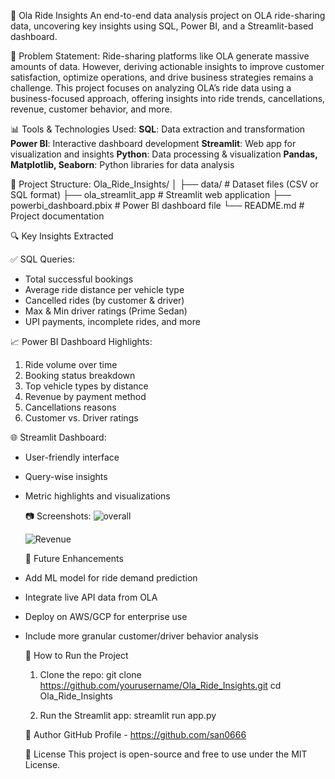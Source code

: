 🚖 Ola Ride Insights
An end-to-end data analysis project on OLA ride-sharing data, uncovering key insights using SQL, Power BI, and a Streamlit-based dashboard.

📌 Problem Statement:
Ride-sharing platforms like OLA generate massive amounts of data. However, deriving actionable insights to improve customer satisfaction, optimize operations, and drive business strategies remains a challenge.
This project focuses on analyzing OLA’s ride data using a business-focused approach, offering insights into ride trends, cancellations, revenue, customer behavior, and more.

📊 Tools & Technologies Used:
**SQL**: Data extraction and transformation
**Power BI**: Interactive dashboard development
**Streamlit**: Web app for visualization and insights
**Python**: Data processing & visualization
**Pandas, Matplotlib, Seaborn**: Python libraries for data analysis

📂 Project Structure:
Ola_Ride_Insights/
│
├── data/ # Dataset files (CSV or SQL format)
├── ola_streamlit_app # Streamlit web application
├── powerbi_dashboard.pbix # Power BI dashboard file
└── README.md # Project documentation

🔍 Key Insights Extracted

 ✅ SQL Queries:
- Total successful bookings
- Average ride distance per vehicle type
- Cancelled rides (by customer & driver)
- Max & Min driver ratings (Prime Sedan)
- UPI payments, incomplete rides, and more

 📈 Power BI Dashboard Highlights:
1. Ride volume over time
2. Booking status breakdown
3. Top vehicle types by distance
4. Revenue by payment method
5. Cancellations reasons
6. Customer vs. Driver ratings

 🌐 Streamlit Dashboard:
 - User-friendly interface
- Query-wise insights
- Metric highlights and visualizations

  📷 Screenshots:
  ![overall](https://github.com/user-attachments/assets/e0771abd-f3a2-4a4b-8944-b6adcc3a44fc)



  ![Revenue](https://github.com/user-attachments/assets/7c49c817-aab7-47c8-87d9-dd5fd35560be)

  🔮 Future Enhancements

- Add ML model for ride demand prediction
- Integrate live API data from OLA
- Deploy on AWS/GCP for enterprise use
- Include more granular customer/driver behavior analysis

  🚀 How to Run the Project

    1. Clone the repo:
       git clone https://github.com/yourusername/Ola_Ride_Insights.git
       cd Ola_Ride_Insights
       
    2. Run the Streamlit app:
       streamlit run app.py
       
  👤 Author
  GitHub Profile - https://github.com/san0666

  📄 License
  This project is open-source and free to use under the MIT License.


